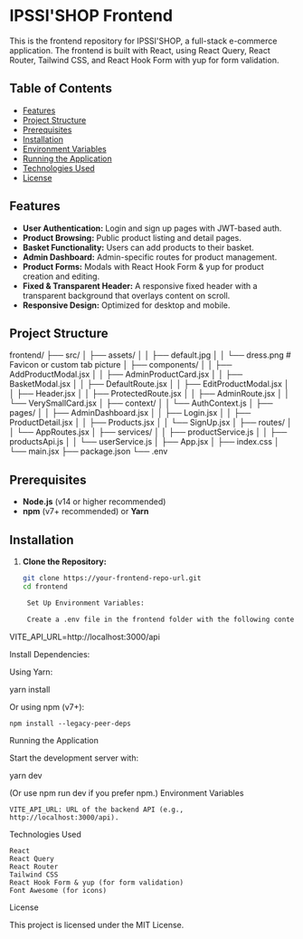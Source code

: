 
# IPSSI'SHOP Frontend

This is the frontend repository for IPSSI'SHOP, a full-stack e-commerce application. The frontend is built with React, using React Query, React Router, Tailwind CSS, and React Hook Form with yup for form validation.

## Table of Contents

- [Features](#features)
- [Project Structure](#project-structure)
- [Prerequisites](#prerequisites)
- [Installation](#installation)
- [Environment Variables](#environment-variables)
- [Running the Application](#running-the-application)
- [Technologies Used](#technologies-used)
- [License](#license)

## Features

- **User Authentication:** Login and sign up pages with JWT-based auth.
- **Product Browsing:** Public product listing and detail pages.
- **Basket Functionality:** Users can add products to their basket.
- **Admin Dashboard:** Admin-specific routes for product management.
- **Product Forms:** Modals with React Hook Form & yup for product creation and editing.
- **Fixed & Transparent Header:** A responsive fixed header with a transparent background that overlays content on scroll.
- **Responsive Design:** Optimized for desktop and mobile.

## Project Structure

frontend/ ├── src/ │ ├── assets/ │ │ ├── default.jpg │ │ └── dress.png # Favicon or custom tab picture │ ├── components/ │ │ ├── AddProductModal.jsx │ │ ├── AdminProductCard.jsx │ │ ├── BasketModal.jsx │ │ ├── DefaultRoute.jsx │ │ ├── EditProductModal.jsx │ │ ├── Header.jsx │ │ ├── ProtectedRoute.jsx │ │ ├── AdminRoute.jsx │ │ └── VerySmallCard.jsx │ ├── context/ │ │ └── AuthContext.js │ ├── pages/ │ │ ├── AdminDashboard.jsx │ │ ├── Login.jsx │ │ ├── ProductDetail.jsx │ │ ├── Products.jsx │ │ └── SignUp.jsx │ ├── routes/ │ │ └── AppRoutes.jsx │ ├── services/ │ │ ├── productService.js │ │ ├── productsApi.js │ │ └── userService.js │ ├── App.jsx │ ├── index.css │ └── main.jsx ├── package.json └── .env


## Prerequisites

- **Node.js** (v14 or higher recommended)
- **npm** (v7+ recommended) or **Yarn**

## Installation

1. **Clone the Repository:**

   ```bash
   git clone https://your-frontend-repo-url.git
   cd frontend

    Set Up Environment Variables:

    Create a .env file in the frontend folder with the following content:

VITE_API_URL=http://localhost:3000/api

Install Dependencies:

Using Yarn:

yarn install

Or using npm (v7+):

    npm install --legacy-peer-deps

Running the Application

Start the development server with:

yarn dev

(Or use npm run dev if you prefer npm.)
Environment Variables

    VITE_API_URL: URL of the backend API (e.g., http://localhost:3000/api).

Technologies Used

    React
    React Query
    React Router
    Tailwind CSS
    React Hook Form & yup (for form validation)
    Font Awesome (for icons)

License

This project is licensed under the MIT License.